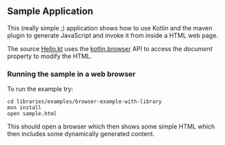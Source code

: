 ## Sample Application

This (really simple ;) application shows how to use Kotlin and the maven plugin to generate JavaScript and invoke it from inside a HTML web page.

The source [Hello.kt](https://github.com/JetBrains/kotlin/blob/master/libraries/examples/browser-example-with-library/src/main/kotlin/sample/Hello.kt) uses the [kotlin.browser](http://jetbrains.github.com/kotlin/versions/snapshot/apidocs/kotlin/browser/package-summary.html) API to access the *document* property to modify the HTML.

### Running the sample in a web browser

To run the example try:

    cd libraries/examples/browser-example-with-library
    mvn install
    open sample.html

This should open a browser which then shows some simple HTML which then includes some dynamically generated content.
